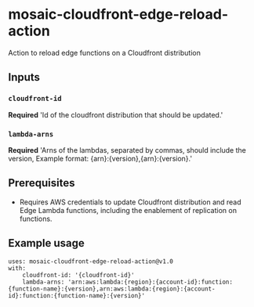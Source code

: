 # mosaic-cloudfront-edge-reload-action
Action to reload edge functions on a Cloudfront distribution

## Inputs

### `cloudfront-id`

**Required** 'Id of the cloudfront distribution that should be updated.'

### `lambda-arns`

**Required** 'Arns of the lambdas, separated by commas, should include the version, Example format: {arn}:{version},{arn}:{version}.'

## Prerequisites
- Requires AWS credentials to update Cloudfront distribution and read Edge Lambda functions, including the enablement of replication on functions.

## Example usage

```
uses: mosaic-cloudfront-edge-reload-action@v1.0
with:
    cloudfront-id: '{cloudfront-id}'
    lambda-arns: 'arn:aws:lambda:{region}:{account-id}:function:{function-name}:{version},arn:aws:lambda:{region}:{account-id}:function:{function-name}:{version}'
```
